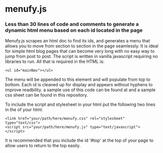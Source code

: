 <h1>menufy.js</h1>

<h3>Less than 30 lines of code and comments to generate a dynamic html menu based on each id located in the page</h3>
<p>Menufy.js scrapes an html doc to find its ids, and generates a menu that allows you to move from section to section in the page seamlessly. It is ideal for simple html blog pages that can become very long with no easy way to jump from post to post. The script is written in vanilla javascript requiring no libraries to run. All that is required in the HTML is:</p>

```
<ul id="mainNav"></ul>
```

<p>The menu will be appended to this element and will populate from top to bottom. Each id is cleaned up for display and appears without hyphens to improve readbility. a sample use of this code can be found at <a href="http://ideation.davidmoed.com" target="_blank"></a> and a sample css sheet can be found in this repository.</p>

<p>To include the script and stylesheet in your html put the following two lines in the <head> of your html:</p>

```
<link href="your/path/here/menufy.css" rel="stylesheet" type="text/css">
<script src="your/path/here/menufy.js" type="text/javascript"></script>
```

<p>It is recommended that you include the id '#top' at the top of your page to allow users to return to the top easily.</p>
